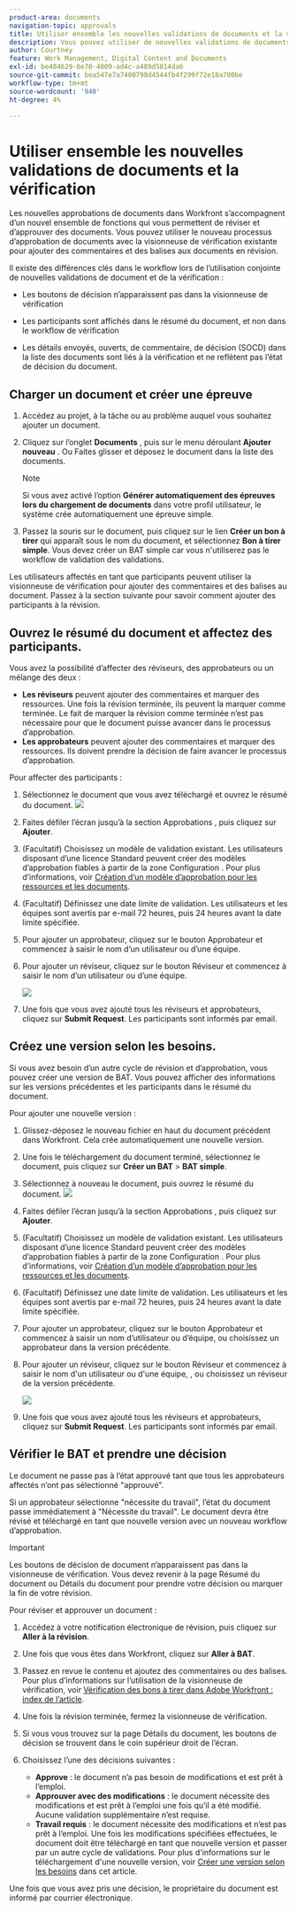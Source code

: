 ```yaml
---
product-area: documents
navigation-topic: approvals
title: Utiliser ensemble les nouvelles validations de documents et la vérification
description: Vous pouvez utiliser de nouvelles validations de documents avec la vérification.
author: Courtney
feature: Work Management, Digital Content and Documents
exl-id: be484629-6e70-4809-ad4c-a489d5814da6
source-git-commit: bea547e7a7400798d4544fb4f299f72e18a700be
workflow-type: tm+mt
source-wordcount: '940'
ht-degree: 4%

---
```


# Utiliser ensemble les nouvelles validations de documents et la vérification

Les nouvelles approbations de documents dans Workfront s’accompagnent d’un nouvel ensemble de fonctions qui vous permettent de réviser et d’approuver des documents. Vous pouvez utiliser le nouveau processus d’approbation de documents avec la visionneuse de vérification existante pour ajouter des commentaires et des balises aux documents en révision.

Il existe des différences clés dans le workflow lors de l’utilisation conjointe de nouvelles validations de document et de la vérification :

* Les boutons de décision n’apparaissent pas dans la visionneuse de vérification

* Les participants sont affichés dans le résumé du document, et non dans le workflow de vérification

* Les détails envoyés, ouverts, de commentaire, de décision (SOCD) dans la liste des documents sont liés à la vérification et ne reflètent pas l’état de décision du document.

## Charger un document et créer une épreuve

1. Accédez au projet, à la tâche ou au problème auquel vous souhaitez ajouter un document.
1. Cliquez sur l’onglet **Documents** , puis sur le menu déroulant **Ajouter nouveau** .
Ou
Faites glisser et déposez le document dans la liste des documents.

   >[!NOTE]
   >
   >Si vous avez activé l’option **Générer automatiquement des épreuves lors du chargement de documents** dans votre profil utilisateur, le système crée automatiquement une épreuve simple.

1. Passez la souris sur le document, puis cliquez sur le lien **Créer un bon à tirer** qui apparaît sous le nom du document, et sélectionnez **Bon à tirer simple**. Vous devez créer un BAT simple car vous n&#39;utiliserez pas le workflow de validation des validations.

Les utilisateurs affectés en tant que participants peuvent utiliser la visionneuse de vérification pour ajouter des commentaires et des balises au document. Passez à la section suivante pour savoir comment ajouter des participants à la révision.

## Ouvrez le résumé du document et affectez des participants.

Vous avez la possibilité d’affecter des réviseurs, des approbateurs ou un mélange des deux :

* **Les réviseurs** peuvent ajouter des commentaires et marquer des ressources. Une fois la révision terminée, ils peuvent la marquer comme terminée. Le fait de marquer la révision comme terminée n’est pas nécessaire pour que le document puisse avancer dans le processus d’approbation.
* **Les approbateurs** peuvent ajouter des commentaires et marquer des ressources. Ils doivent prendre la décision de faire avancer le processus d’approbation.

Pour affecter des participants :

1. Sélectionnez le document que vous avez téléchargé et ouvrez le résumé du document.
   ![](assets/open-doc-summary.png)

1. Faites défiler l’écran jusqu’à la section Approbations , puis cliquez sur **Ajouter**.

1. (Facultatif) Choisissez un modèle de validation existant. Les utilisateurs disposant d’une licence Standard peuvent créer des modèles d’approbation fiables à partir de la zone Configuration . Pour plus d’informations, voir [Création d’un modèle d’approbation pour les ressources et les documents](/help/quicksilver/review-and-approve-work/document-reviews-and-approvals/manage-document-approvals/create-approval-template.md).

1. (Facultatif) Définissez une date limite de validation. Les utilisateurs et les équipes sont avertis par e-mail 72 heures, puis 24 heures avant la date limite spécifiée.

1. Pour ajouter un approbateur, cliquez sur le bouton Approbateur et commencez à saisir le nom d’un utilisateur ou d’une équipe.

1. Pour ajouter un réviseur, cliquez sur le bouton Réviseur et commencez à saisir le nom d’un utilisateur ou d’une équipe.

   ![](assets/add-approvers.png)

1. Une fois que vous avez ajouté tous les réviseurs et approbateurs, cliquez sur **Submit Request**. Les participants sont informés par email.

## Créez une version selon les besoins.

Si vous avez besoin d’un autre cycle de révision et d’approbation, vous pouvez créer une version de BAT.  <!-- and add the previous participants, new participants, or a mix of both. --> Vous pouvez afficher des informations sur les versions précédentes et les participants dans le résumé du document.

Pour ajouter une nouvelle version :

1. Glissez-déposez le nouveau fichier en haut du document précédent dans Workfront. Cela crée automatiquement une nouvelle version.

1. Une fois le téléchargement du document terminé, sélectionnez le document, puis cliquez sur **Créer un BAT** > **BAT simple**.

1. Sélectionnez à nouveau le document, puis ouvrez le résumé du document.
   ![](assets/open-doc-summary.png)

1. Faites défiler l’écran jusqu’à la section Approbations , puis cliquez sur **Ajouter**.

1. (Facultatif) Choisissez un modèle de validation existant. Les utilisateurs disposant d’une licence Standard peuvent créer des modèles d’approbation fiables à partir de la zone Configuration . Pour plus d’informations, voir [Création d’un modèle d’approbation pour les ressources et les documents](/help/quicksilver/review-and-approve-work/document-reviews-and-approvals/manage-document-approvals/create-approval-template.md).

1. (Facultatif) Définissez une date limite de validation. Les utilisateurs et les équipes sont avertis par e-mail 72 heures, puis 24 heures avant la date limite spécifiée.

1. Pour ajouter un approbateur, cliquez sur le bouton Approbateur et commencez à saisir un nom d’utilisateur ou d’équipe,<span class="preview"> ou choisissez un approbateur dans la version précédente.</span>

1. Pour ajouter un réviseur, cliquez sur le bouton Réviseur et commencez à saisir le nom d&#39;un utilisateur ou d&#39;une équipe, <span class="preview">, ou choisissez un réviseur de la version précédente. </span>

   ![](assets/add-approvers.png)

1. Une fois que vous avez ajouté tous les réviseurs et approbateurs, cliquez sur **Submit Request**. Les participants sont informés par email.

<!-- add info about reusing previous participants once released -->


## Vérifier le BAT et prendre une décision

Le document ne passe pas à l’état approuvé tant que tous les approbateurs affectés n’ont pas sélectionné &quot;approuvé&quot;.

Si un approbateur sélectionne &quot;nécessite du travail&quot;, l’état du document passe immédiatement à &quot;Nécessite du travail&quot;. Le document devra être révisé et téléchargé en tant que nouvelle version avec un nouveau workflow d’approbation.

>[!IMPORTANT]
>
>Les boutons de décision de document n’apparaissent pas dans la visionneuse de vérification. Vous devez revenir à la page Résumé du document ou Détails du document pour prendre votre décision ou marquer la fin de votre révision.

Pour réviser et approuver un document :

1. Accédez à votre notification électronique de révision, puis cliquez sur **Aller à la révision**.

1. Une fois que vous êtes dans Workfront, cliquez sur **Aller à BAT**.

1. Passez en revue le contenu et ajoutez des commentaires ou des balises. Pour plus d’informations sur l’utilisation de la visionneuse de vérification, voir [Vérification des bons à tirer dans Adobe Workfront : index de l’article](/help/quicksilver/review-and-approve-work/proofing/reviewing-proofs-within-workfront/review-proofs-in-wf.md).

1. Une fois la révision terminée, fermez la visionneuse de vérification.

1. Si vous vous trouvez sur la page Détails du document, les boutons de décision se trouvent dans le coin supérieur droit de l’écran.

1. Choisissez l’une des décisions suivantes :

   * **Approve** : le document n’a pas besoin de modifications et est prêt à l’emploi.
   * **Approuver avec des modifications** : le document nécessite des modifications et est prêt à l’emploi une fois qu’il a été modifié. Aucune validation supplémentaire n’est requise.
   * **Travail requis** : le document nécessite des modifications et n’est pas prêt à l’emploi. Une fois les modifications spécifiées effectuées, le document doit être téléchargé en tant que nouvelle version et passer par un autre cycle de validations. Pour plus d&#39;informations sur le téléchargement d&#39;une nouvelle version, voir [Créer une version selon les besoins](#create-a-new-version-as-needed) dans cet article.

Une fois que vous avez pris une décision, le propriétaire du document est informé par courrier électronique.
